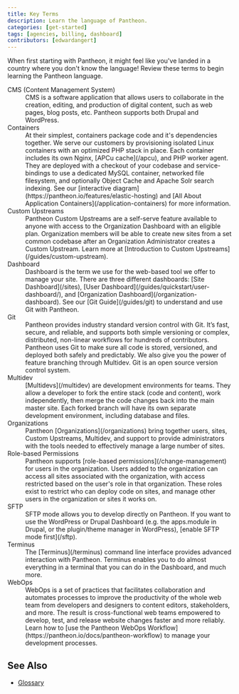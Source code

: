 ```yaml
---
title: Key Terms
description: Learn the language of Pantheon.
categories: [get-started]
tags: [agencies, billing, dashboard]
contributors: [edwardangert]
---
```


When first starting with Pantheon, it might feel like you've landed in a country where you don't know the language!  Review these terms to begin learning the Pantheon language. 

<dl>

<dt>CMS (Content Management System)</dt>
<dd>CMS is a software application that allows users to collaborate in the creation, editing, and production of digital content, such as web pages, blog posts, etc. Pantheon supports both Drupal and WordPress.</dd>

<dt>Containers</dt>
<dd>At their simplest, containers package code and it's dependencies together. We serve our customers by provisioning isolated Linux containers with an optimized PHP stack in place. Each container includes its own Nginx, [APCu cache](/apcu), and PHP worker agent. They are deployed with a checkout of your codebase and service-bindings to use a dedicated MySQL container, networked file filesystem, and optionally Object Cache and Apache Solr search indexing. See our [interactive diagram](https://pantheon.io/features/elastic-hosting) and [All About Application Containers](/application-containers) for more information.</dd>

<dt>Custom Upstreams</dt>
<dd>Pantheon Custom Upstreams are a self-serve feature available to anyone with access to the Organization Dashboard with an eligible plan. Organization members will be able to create new sites from a set common codebase after an Organization Administrator creates a Custom Upstream. Learn more at [Introduction to Custom Upstreams](/guides/custom-upstream).</dd>

<dt>Dashboard</dt>
<dd>Dashboard is the term we use for the web-based tool we offer to manage your site.  There are three different dashboards: [Site Dashboard](/sites), [User Dashboard](/guides/quickstart/user-dashboard/), and [Organization Dashboard](/organization-dashboard). See our [Git Guide](/guides/git) to understand and use Git with Pantheon.</dd>

<dt>Git</dt>
<dd>Pantheon provides industry standard version control with Git. It’s fast, secure, and reliable, and supports both simple versioning or complex, distributed, non-linear workflows for hundreds of contributors. Pantheon uses Git to make sure all code is stored, versioned, and deployed both safely and predictably. We also give you the power of feature branching through Multidev. Git is an open source version control system. </dd>

<dt>Multidev</dt>
<dd>[Multidevs](/multidev) are development environments for teams. They allow a developer to fork the entire stack (code and content), work independently, then merge the code changes back into the main master site. Each forked branch will have its own separate development environment, including database and files.</dd>

<dt>Organizations</dt>
<dd>Pantheon [Organizations](/organizations) bring together users, sites, Custom Upstreams, Multidev, and support to provide administrators with the tools needed to effectively manage a large number of sites.</dd>

<dt>Role-based Permissions</dt>
<dd>Pantheon supports [role-based permissions](/change-management) for users in the organization. Users added to the organization can access all sites associated with the organization, with access restricted based on the user's role in that organization. These roles exist to restrict who can deploy code on sites, and manage other users in the organization or sites it works on.</dd>


<dt>SFTP</dt>
<dd>SFTP mode allows you to develop directly on Pantheon. If you want to use the WordPress or Drupal Dashboard (e.g. the apps.module in Drupal, or the plugin/theme manager in WordPress), [enable SFTP mode first](/sftp).

<dt>Terminus</dt>
<dd>The [Terminus](/terminus) command line interface provides advanced interaction with Pantheon. Terminus enables you to do almost everything in a terminal that you can do in the Dashboard, and much more.</dd>

<dt>WebOps</dt>
<dd>WebOps is a set of practices that facilitates collaboration and automates processes to improve the productivity of the whole web team from developers and designers to content editors, stakeholders, and more. The result is cross-functional web teams empowered to develop, test, and release website changes faster and more reliably. Learn how to [use the Pantheon WebOps Workflow](https://pantheon.io/docs/pantheon-workflow) to manage your development processes.</dd>

</dl>


## See Also

- [Glossary](/glossary)